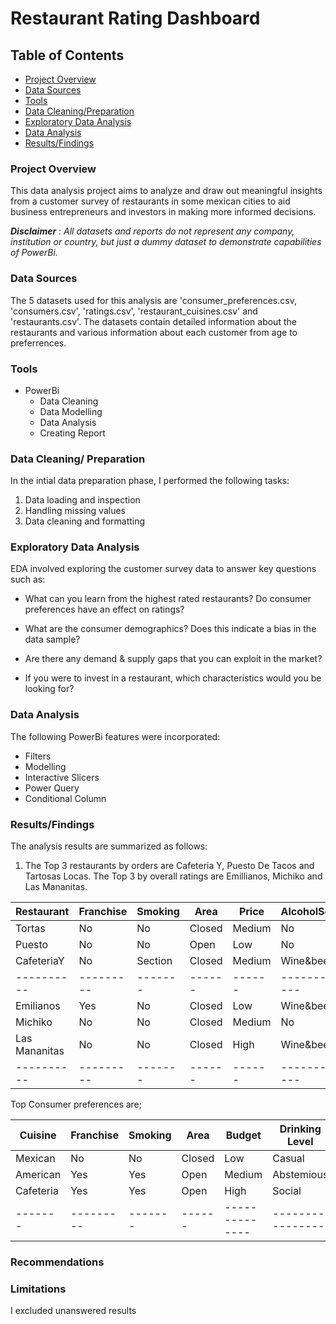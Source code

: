 # Restaurant Rating Dashboard

## Table of Contents

- [Project Overview](#project-overview)
- [Data Sources](#data-sources)
- [Tools](#tools)
- [Data Cleaning/Preparation](#data-cleaning-preparation)
- [Exploratory Data Analysis](#exploratory-data-analysis)
- [Data Analysis](#data-analysis)
- [Results/Findings](#resultsfindings)

### Project Overview

This data analysis project aims to analyze and draw out meaningful insights from a customer survey of restaurants in some mexican cities to aid business entrepreneurs and investors in making more informed decisions.

**_Disclaimer_** : _All datasets and reports do not represent any company, institution or country, but just a dummy dataset to demonstrate capabilities of PowerBi._

### Data Sources

The 5 datasets used for this analysis are 'consumer_preferences.csv, 'consumers.csv', 'ratings.csv', 'restaurant_cuisines.csv' and 'restaurants.csv'. The datasets contain detailed information about the restaurants and various information about each customer from age to preferrences.

### Tools

- PowerBi
  - Data Cleaning
  - Data Modelling
  - Data Analysis
  - Creating Report

### Data Cleaning/ Preparation

In the intial data preparation phase, I performed the following tasks:

1. Data loading and inspection
2. Handling missing values
3. Data cleaning and formatting

### Exploratory Data Analysis

EDA involved exploring the customer survey data to answer key questions such as:

- What can you learn from the highest rated restaurants? Do consumer preferences have an effect on ratings?

- What are the consumer demographics? Does this indicate a bias in the data sample?

- Are there any demand & supply gaps that you can exploit in the market?

- If you were to invest in a restaurant, which characteristics would you be looking for?

### Data Analysis

The following PowerBi features were incorporated:

- Filters
- Modelling
- Interactive Slicers
- Power Query
- Conditional Column

### Results/Findings

The analysis results are summarized as follows:

1. The Top 3 restaurants by orders are Cafeteria Y, Puesto De Tacos and Tartosas Locas. The Top 3 by overall ratings are Emillianos, Michiko and Las Mananitas.

| Restaurant    | Franchise | Smoking | Area   | Price  | AlcoholService | Cuisine       | Parking   |
| ------------- | --------- | ------- | ------ | ------ | -------------- | ------------- | --------- |
| Tortas        | No        | No      | Closed | Medium | No             | FastFood      | Public    |
| Puesto        | No        | No      | Open   | Low    | No             | Mexican       | No        |
| CafeteriaY    | No        | Section | Closed | Medium | Wine&beer      | Cafeteria     | Public    |
| ----------    | --------- | ------- | ------ | ------ | -------------- | ------------  | --------- |
| Emilianos     | Yes       | No      | Closed | Low    | Wine&beer      | Brewery       | No        |
| Michiko       | No        | No      | Closed | Medium | No             | Japanese      | No        |
| Las Mananitas | No        | No      | Closed | High   | Wine&beer      | International | Yes       |
| ----------    | --------- | ------- | ------ | ------ | -------------- | ------------  | --------- |

Top Consumer preferences are;

| Cuisine   | Franchise | Smoking | Area   | Budget         | Drinking Level   | Transport   | Rank |
| --------- | --------- | ------- | ------ | -------------- | ---------------- | ----------- | ---- |
| Mexican   | No        | No      | Closed | Low            | Casual           | Public      | 1    |
| American  | Yes       | Yes     | Open   | Medium         | Abstemious       | Car         | 2    |
| Cafeteria | Yes       | Yes     | Open   | High           | Social           | Foot        | 3    |
| -------   | --------- | ------- | ------ | -------------- | ---------------- | ----------- | ---- |

### Recommendations

### Limitations

I excluded unanswered results
